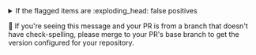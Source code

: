 <!-- See https://GitHub.com/check-spelling/check-spelling/wiki/Configuration-Examples%3A-advice --> <!-- markdownlint-disable MD033 MD041 -->
<details><summary>If the flagged items are :exploding_head: false positives</summary>

If items relate to a ...

-   binary file (or some other file you wouldn't want to check at all).

    Please add a file path to the `excludes.txt` file matching the containing file.

    File paths are Perl 5 Regular Expressions - you can
    [test](https://www.regexplanet.com/advanced/perl/) yours before committing to verify it will match
    your files.

    `^` refers to the file's path from the root of the repository, so `^README\.md$` would exclude
    [README.md](README.md) (on whichever branch you're using).

-   well-formed pattern.

    If you can write a
    [pattern](https://github.com/check-spelling/check-spelling/wiki/Configuration-Examples:-patterns)
    that would match it, try adding it to the `patterns.txt` file.

    Patterns are Perl 5 Regular Expressions - you can
    [test](https://www.regexplanet.com/advanced/perl/) yours before committing to verify it will match
    your lines.

    Note that patterns can't match multiline strings.

</details>

<!-- adoption information-->

:steam_locomotive: If you're seeing this message and your PR is from a branch that doesn't have
check-spelling, please merge to your PR's base branch to get the version configured for your
repository.